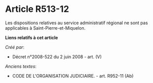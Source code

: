 # Article R513-12

Les dispositions relatives au service administratif régional ne sont pas applicables à Saint-Pierre-et-Miquelon.

**Liens relatifs à cet article**

_Créé par_:

  - Décret n°2008-522 du 2 juin 2008 - art. (V)

_Anciens textes_:

  - CODE DE L'ORGANISATION JUDICIAIRE. - art. R952-11 (Ab)
